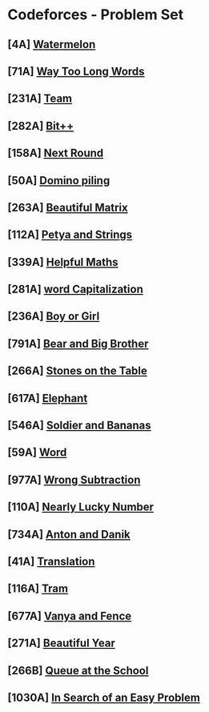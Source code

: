 # Codeforces - Problem Set

## [4A] [Watermelon](https://codeforces.com/contest/4/problem/A)

## [71A] [Way Too Long Words](https://codeforces.com/contest/71/problem/A)

## [231A] [Team](https://codeforces.com/contest/231/problem/A)

## [282A] [Bit++](https://codeforces.com/contest/282/problem/A)

## [158A] [Next Round](https://codeforces.com/contest/158/problem/A)

## [50A] [Domino piling](https://codeforces.com/contest/50/problem/A)

## [263A] [Beautiful Matrix](https://codeforces.com/contest/263/problem/A)

## [112A] [Petya and Strings](https://codeforces.com/contest/112/problem/A)

## [339A] [Helpful Maths](https://codeforces.com/contest/339/problem/A)

## [281A] [word Capitalization](https://codeforces.com/contest/281/problem/A)

## [236A] [Boy or Girl](https://codeforces.com/contest/236/problem/A)

## [791A] [Bear and Big Brother](https://codeforces.com/contest/791/problem/A)

## [266A] [Stones on the Table](https://codeforces.com/contest/266/problem/A)

## [617A] [Elephant](https://codeforces.com/contest/617/problem/A)

## [546A] [Soldier and Bananas](https://codeforces.com/contest/546/problem/A)

## [59A]  [Word](https://codeforces.com/contest/59/problem/A)

## [977A] [Wrong Subtraction](https://codeforces.com/contest/977/problem/A)

## [110A] [Nearly Lucky Number](https://codeforces.com/contest/110/problem/A)

## [734A] [Anton and Danik](https://codeforces.com/contest/734/problem/A)

## [41A]  [Translation](https://codeforces.com/contest/41/problem/A)

## [116A] [Tram](https://codeforces.com/contest/116/problem/A)

## [677A] [Vanya and Fence](https://codeforces.com/contest/677/problem/A)

## [271A] [Beautiful Year](https://codeforces.com/contest/271/problem/A)

## [266B] [Queue at the School](https://codeforces.com/contest/266/problem/B)

## [1030A] [In Search of an Easy Problem](https://codeforces.com/contest/1030/problem/A)